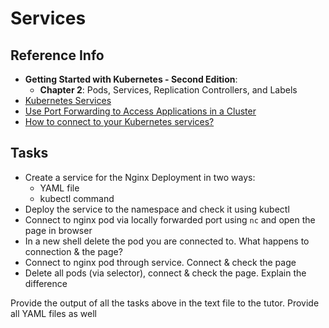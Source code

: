 # Services

## Reference Info

* **Getting Started with Kubernetes - Second Edition**:
    * **Chapter 2**: Pods, Services, Replication Controllers, and Labels
* [Kubernetes Services](https://kubernetes.io/docs/concepts/services-networking/service/)
* [Use Port Forwarding to Access Applications in a Cluster](https://kubernetes.io/docs/tasks/access-application-cluster/port-forward-access-application-cluster/)
* [How to connect to your Kubernetes services?](https://blog.learnk8s.io/connect-service-kubernetes-7cb346cf2f64)

## Tasks

* Create a service for the Nginx Deployment in two ways:
    * YAML file
    * kubectl command
* Deploy the service to the namespace and check it using kubectl
* Connect to nginx pod via locally forwarded port using `nc` and open the page in browser
* In a new shell delete the pod you are connected to. What happens to connection & the page?
* Connect to nginx pod through service. Connect & check the page
* Delete all pods (via selector), connect & check the page. Explain the difference

Provide the output of all the tasks above in the text file to the tutor. Provide all YAML files as well